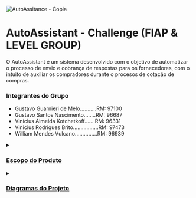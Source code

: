 ![AutoAssitance - Copia](https://github.com/vinnybrito/AutoAssistant/assets/111714040/6035e404-bdc3-4760-8853-b4d406c0b165)

# AutoAssistant - Challenge (FIAP & LEVEL GROUP)

O AutoAssistant é um sistema desenvolvido com o objetivo de automatizar o processo de envio e cobrança de respostas para os fornecedores,
com o intuito de auxiliar os compradores durante o procesos de cotação de compras.

### Integrantes do Grupo
- Gustavo Guarnieri de Melo...........RM: 97100
- Gustavo Santos Nascimento........RM: 96687
- Vinícius Almeida Kotchetkoff.......RM: 96331
- Vinicius Rodrigues Brito.................RM: 97473
- William Mendes Vulcano...............RM: 96939


<details>
  <summary><h3><u>Escopo do Produto</h3></summary>
  <details>
    <summary><h4><u>Justificativa</u></h4></summary>
  </details>
  
</details>

<details>
  <summary><h3><u>Diagramas do Projeto</h3></summary>
    <details>
      <summary><h4><u>Diagrama de Entidade Relacionamento</u></h4></summary>
      <p>
        <image>
      </p>
    </details>
</details>
